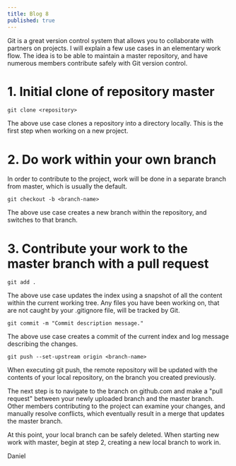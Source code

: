 ```yaml
---
title: Blog 8
published: true
---
```


Git is a great version control system that allows you to collaborate with partners on projects. I will explain a few use cases in an elementary work flow. The idea is to be able to maintain a master repository, and have numerous members contribute safely with Git version control.

# **1. Initial clone of repository master**

```
git clone <repository>
```

The above use case clones a repository into a directory locally. This is the first step when working on a new project.

# **2. Do work within your own branch**

In order to contribute to the project, work will be done in a separate branch from master, which is usually the default.

```
git checkout -b <branch-name>
```

The above use case creates a new branch within the repository, and switches to that branch.

# **3. Contribute your work to the master branch with a pull request**

```
git add .
```

The above use case updates the index using a snapshot of all the content within the current working tree. Any files you have been working on, that are not caught by your .gitignore file, will be tracked by Git.

```
git commit -m "Commit description message."
```

The above use case creates a commit of the current index and log message describing the changes.

```
git push --set-upstream origin <branch-name>
```

When executing git push, the remote repository will be updated with the contents of your local repository, on the branch you created previously.

The next step is to navigate to the branch on github.com and make a "pull request" between your newly uploaded branch and the master branch. Other members contributing to the project can examine your changes, and manually resolve conflicts, which eventually result in a merge that updates the master branch.

At this point, your local branch can be safely deleted. When starting new work with master, begin at step 2, creating a new local branch to work in.

Daniel

